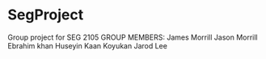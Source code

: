 # SegProject
Group project for SEG 2105
GROUP MEMBERS:
James Morrill
Jason Morrill
Ebrahim khan
Huseyin Kaan Koyukan
Jarod Lee

